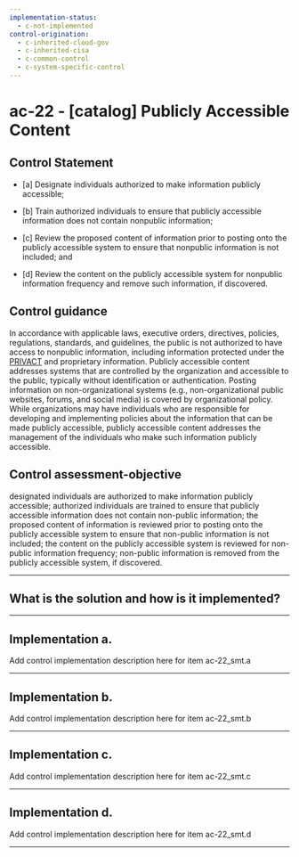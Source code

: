 ```yaml
---
implementation-status:
  - c-not-implemented
control-origination:
  - c-inherited-cloud-gov
  - c-inherited-cisa
  - c-common-control
  - c-system-specific-control
---
```


# ac-22 - \[catalog\] Publicly Accessible Content

## Control Statement

- \[a\] Designate individuals authorized to make information publicly accessible;

- \[b\] Train authorized individuals to ensure that publicly accessible information does not contain nonpublic information;

- \[c\] Review the proposed content of information prior to posting onto the publicly accessible system to ensure that nonpublic information is not included; and

- \[d\] Review the content on the publicly accessible system for nonpublic information frequency and remove such information, if discovered.

## Control guidance

In accordance with applicable laws, executive orders, directives, policies, regulations, standards, and guidelines, the public is not authorized to have access to nonpublic information, including information protected under the [PRIVACT](#18e71fec-c6fd-475a-925a-5d8495cf8455) and proprietary information. Publicly accessible content addresses systems that are controlled by the organization and accessible to the public, typically without identification or authentication. Posting information on non-organizational systems (e.g., non-organizational public websites, forums, and social media) is covered by organizational policy. While organizations may have individuals who are responsible for developing and implementing policies about the information that can be made publicly accessible, publicly accessible content addresses the management of the individuals who make such information publicly accessible.

## Control assessment-objective

designated individuals are authorized to make information publicly accessible;
authorized individuals are trained to ensure that publicly accessible information does not contain non-public information;
the proposed content of information is reviewed prior to posting onto the publicly accessible system to ensure that non-public information is not included;
the content on the publicly accessible system is reviewed for non-public information frequency;
non-public information is removed from the publicly accessible system, if discovered.

______________________________________________________________________

## What is the solution and how is it implemented?

<!-- Please leave this section blank and enter implementation details in the parts below. -->

______________________________________________________________________

## Implementation a.

Add control implementation description here for item ac-22_smt.a

______________________________________________________________________

## Implementation b.

Add control implementation description here for item ac-22_smt.b

______________________________________________________________________

## Implementation c.

Add control implementation description here for item ac-22_smt.c

______________________________________________________________________

## Implementation d.

Add control implementation description here for item ac-22_smt.d

______________________________________________________________________
